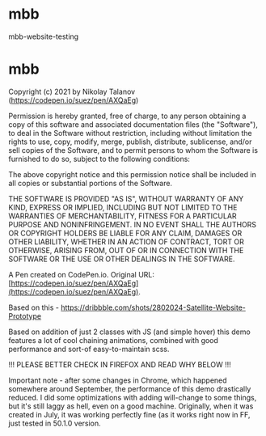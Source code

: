 # mbb
mbb-website-testing

# mbb
Copyright (c) 2021 by Nikolay Talanov (https://codepen.io/suez/pen/AXQaEg)

Permission is hereby granted, free of charge, to any person obtaining a copy of this software and associated documentation files (the "Software"), to deal in the Software without restriction, including without limitation the rights to use, copy, modify, merge, publish, distribute, sublicense, and/or sell copies of the Software, and to permit persons to whom the Software is furnished to do so, subject to the following conditions:

The above copyright notice and this permission notice shall be included in all copies or substantial portions of the Software.

THE SOFTWARE IS PROVIDED "AS IS", WITHOUT WARRANTY OF ANY KIND, EXPRESS OR IMPLIED, INCLUDING BUT NOT LIMITED TO THE WARRANTIES OF MERCHANTABILITY, FITNESS FOR A PARTICULAR PURPOSE AND NONINFRINGEMENT. IN NO EVENT SHALL THE AUTHORS OR COPYRIGHT HOLDERS BE LIABLE FOR ANY CLAIM, DAMAGES OR OTHER LIABILITY, WHETHER IN AN ACTION OF CONTRACT, TORT OR OTHERWISE, ARISING FROM, OUT OF OR IN CONNECTION WITH THE SOFTWARE OR THE USE OR OTHER DEALINGS IN THE SOFTWARE.

A Pen created on CodePen.io. Original URL: [https://codepen.io/suez/pen/AXQaEg](https://codepen.io/suez/pen/AXQaEg).

Based on this - https://dribbble.com/shots/2802024-Satellite-Website-Prototype

Based on addition of just 2 classes with JS (and simple hover) this demo features a lot of cool chaining animations, combined with good performance and sort-of easy-to-maintain scss.

!!! PLEASE BETTER CHECK IN FIREFOX AND READ WHY BELOW !!!

Important note - after some changes in Chrome, which happened somewhere around September, the performance of this demo drastically reduced. I did some optimizations with adding will-change to some things, but it's still laggy as hell, even on a good machine. Originally, when it was created in July, it was working perfectly fine (as it works right now in FF, just tested in 50.1.0 version.



